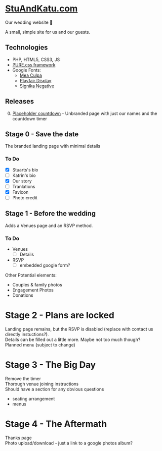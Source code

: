 # [StuAndKatu.com](https://stuandkatu.com)

Our wedding website 💍

A small, simple site for us and our guests.

## Technologies

- PHP, HTML5, CSS3, JS
- [PURE.css framework](https://purecss.io/)
- Google Fonts:
	- [Mea Culpa](https://fonts.google.com/specimen/Mea+Culpa)
    - [Playfair Display](https://fonts.google.com/specimen/Playfair+Display)
    - [Signika Negative](https://fonts.google.com/specimen/Signika+Negative)

## Releases

0. [Placeholder countdown](https://github.com/solpyro/wedding/releases/tag/0.1.2) - Unbranded page with just our names and the countdown timer  

## Stage 0 - Save the date

The branded landing page with minimal details

### To Do

- [x] Stuarts's bio
- [ ] Katrin's bio
- [x] Our story
- [ ] Tranlations
- [x] Favicon
- [ ] Photo credit

## Stage 1 - Before the wedding

Adds a Venues page and an RSVP method.

### To Do

- Venues
    - [ ] Details
- RSVP
    - [ ] embedded google form?

Other Potential elements:
- Couples & family photos
- Engagement Photos
- Donations

# Stage 2 - Plans are locked

Landing page remains, but the RSVP is disabled (replace with contact us directly instuctions?).  
Details can be filled out a little more. Maybe not too much though?  
Planned menu (subject to change)  

# Stage 3 - The Big Day

Remove the timer  
Thorough venue joining instructions  
Should have a section for any obvious questions  

- seating arrangement
- menus

# Stage 4 - The Aftermath

Thanks page  
Photo upload/download - just a link to a google photos album?